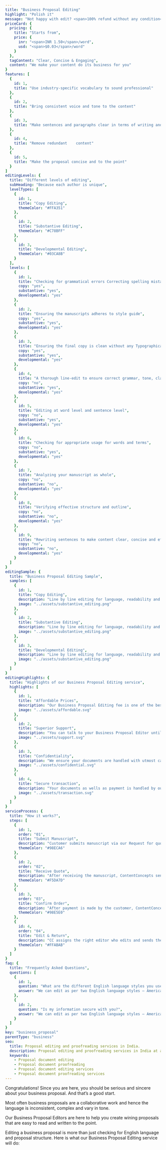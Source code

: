 ```yaml
---
title: "Business Proposal Editing"
highlight: "Polish it"
message: "Not happy with edit? <span>100% refund without any condition</span>"
priceCard: {
  pricing: {
    title: "Starts from",
    price: {
      inr: "<span>INR 1.50</span>/word",
      usd: "<span>$0.03</span>/word"
    }
  },
  tagContent: "Clear, Concise & Engaging",
  content: "We make your content do its business for you"
}
features: [
  {
    id: 1,
    title: "Use industry-specific vocabulary to sound professional"
  },
  {
    id: 2,
    title: "Bring consistent voice and tone to the content"
  },
  {
    id: 3,
    title: "Make sentences and paragraphs clear in terms of writing and flow"
  },
  {
    id: 4,
    title: "Remove redundant	content"
  },
  {
    id: 5,
    title: "Make the proposal concise and to the point"
  }
]
editingLevels: {
  title: "Different levels of editing",
  subHeading: "Because each author is unique",
  levelTypes: [
    {
      id: 1,
      title: "Copy Editing",
      themeColor: "#FFA351"
    },
    {
      id: 2,
      title: "Substantive Editing",
      themeColor: "#C78BFF"
    },
    {
      id: 3,
      title: "Developmental Editing",
      themeColor: "#03CA8B"
    }
  ],
  levels: [
    {
      id: 1,
      title: "Checking for grammatical errors Correcting spelling mistakes",
      copy: "yes",
      substantive: "yes",
      developmental: "yes"
    },
    {
      id: 2,
      title: "Ensuring the manuscripts adheres to style guide",
      copy: "yes",
      substantive: "yes",
      developmental: "yes"
    },
    {
      id: 3,
      title: "Ensuring the final copy is clean without any Typographical or other errors",
      copy: "yes",
      substantive: "yes",
      developmental: "yes"
    },
    {
      id: 4,
      title: "A thorough line-edit to ensure correct grammar, tone, clarity and consistency",
      copy: "no",
      substantive: "yes",
      developmental: "yes"
    },
    {
      id: 5,
      title: "Editing at word level and sentence level",
      copy: "no",
      substantive: "yes",
      developmental: "yes"
    },
    {
      id: 6,
      title: "Checking for appropriate usage for words and terms",
      copy: "no",
      substantive: "yes",
      developmental: "yes"
    },
    {
      id: 7,
      title: "Analyzing your manuscript as whole",
      copy: "no",
      substantive: "no",
      developmental: "yes"
    },
    {
      id: 8,
      title: "Verifying effective structure and outline",
      copy: "no",
      substantive: "no",
      developmental: "yes"
    },
    {
      id: 9,
      title: "Rewriting sentences to make content clear, concise and effective",
      copy: "no",
      substantive: "no",
      developmental: "yes"
    }
  ]
}
editingSample: {
  title: "Business Proposal Editing Sample",
  samples: [
    {
      id: 1,
      title: "Copy Editing",
      description: "Line by line editing for language, readability and technical learning improvement",
      image: "../assets/substantive_editing.png"
    },
    {
      id: 2,
      title: "Substantive Editing",
      description: "Line by line editing for language, readability and technical learning improvement",
      image: "../assets/substantive_editing.png"
    },
    {
      id: 3,
      title: "Developmental Editing",
      description: "Line by line editing for language, readability and technical learning improvement",
      image: "../assets/substantive_editing.png"
    }
  ]
}
editingHighlights: {
  title: "Highlights of our Business Proposal Editing service",
  highlights: [
    {
      id: 1,
      title: "Affordable Prices",
      description: "Our Business Proposal Editing fee is one of the best in the industry for the level of quality work we offer from our trusted Business Proposal Editors.",
      image: "../assets/affordable.svg"
    },
    {
      id: 2,
      title: "Superior Support",
      description: "You can talk to your Business Proposal Editor until you are satisfied with our editing service, get your queries answered via email or chat and send your manuscript after review from journal editor for further check.",
      image: "../assets/support.svg"
    },
    {
      id: 3,
      title: "Confidentiality",
      description: "We ensure your documents are handled with utmost care. We can sign NDA if necessary.",
      image: "../assets/confidential.svg"
    },
    {
      id: 4,
      title: "Secure transaction",
      description: "Your documents as wells as payment is handled by our secure website which has passed the best level of security testing in the industry.",
      image: "../assets/transaction.svg"
    }
  ]
}
serviceProcess: {
  title: "How it works?",
  steps: [
    {
      id: 1,
      order: "01",
      title: "Submit Manuscript",
      description: "Customer submits manuscript via our Request for quote page.",
      themeColor: "#98ECA6"
    },
    {
      id: 2,
      order: "02",
      title: "Receive Quote",
      description: "After receiving the manuscript, ContentConcepts sends price quote.",
      themeColor: "#F5DA7D"
    },
    {
      id: 3,
      order: "03",
      title: "Confirm Order",
      description: "After payment is made by the customer, ContentConcepts sends confirmation of payment.",
      themeColor: "#98E5E0"
    },
    {
      id: 4,
      order: "04",
      title: "Edit & Return",
      description: "CC assigns the right editor who edits and sends the edited document back to the customer.",
      themeColor: "#FFABAB"
    }
  ]
}
faq: {
  title: "Frequently Asked Questions",
  questions: [
    {
      id: 1,
      question: "What are the different English language styles you use while editing?",
      answer: "We can edit as per two English language styles – American English and British English. You can choose your preferred language style in the online submission form."
    },
    {
      id: 2,
      question: "Is my information secure with you?",
      answer: "We can edit as per two English language styles – American English and British English."
    }
  ]
}
key: "business_proposal"
parentType: "business"
seo:
  title: Proposal editing and proofreading services in India.
  description: Proposal editing and proofreading services in India at affordable prices. Proposal formatting available.
  keywords:
    - Proposal document editing
    - Proposal document proofreading
    - Proposal document editing services
    - Proposal document proofreading services
---
```


Congratulations! Since you are here, you should be serious and sincere about your business proposal. And that’s a good start.

Most often business proposals are a collaborative work and hence the language is inconsistent, complex and vary in tone.

Our Business Proposal Editors are here to help you create wining proposals that are easy to read and written to the point.

Editing a business proposal is more than just checking for English language and proposal structure. Here is what our Business Proposal Editing service will do:
